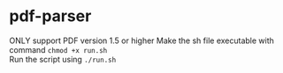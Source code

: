 # pdf-parser
ONLY support PDF version 1.5 or higher
Make the sh file executable with command ```chmod +x run.sh```  
Run the script using ```./run.sh```
